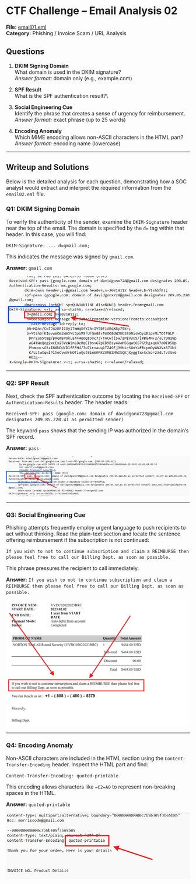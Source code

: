 # CTF Challenge – Email Analysis 02

**File:** [email01.eml](./email02.eml)\
**Category:** Phishing / Invoice Scam / URL Analysis

## Questions

1. **DKIM Signing Domain**\
   What domain is used in the DKIM signature?\
   *Answer format:* domain only (e.g., example.com)

2. **SPF Result**\
   What is the SPF authentication result?\

3. **Social Engineering Cue**\
   Identify the phrase that creates a sense of urgency for reimbursement.\
   *Answer format:* exact phrase (up to 25 words)

4. **Encoding Anomaly**\
   Which MIME encoding allows non-ASCII characters in the HTML part?\
   *Answer format:* encoding name (lowercase)

---

## Writeup and Solutions

Below is the detailed analysis for each question, demonstrating how a SOC analyst would extract and interpret the required information from the `email02.eml` file.

### Q1: DKIM Signing Domain

To verify the authenticity of the sender, examine the `DKIM-Signature` header near the top of the email. The domain is specified by the `d=` tag within that header. In this case, you will find:

```
DKIM-Signature: ... d=gmail.com;
```

This indicates the message was signed by `gmail.com`.

**Answer:** `gmail.com`

![](./attachments/email02/q1.png)

---

### Q2: SPF Result

Next, check the SPF authentication outcome by locating the `Received-SPF` or `Authentication-Results` header. The header reads:

```
Received-SPF: pass (google.com: domain of davidgonx728@gmail.com designates 209.85.220.41 as permitted sender)
```

The keyword `pass` shows that the sending IP was authorized in the domain’s SPF record.

**Answer:** `pass`

![](./attachments/email02/q2.png)

---

### Q3: Social Engineering Cue

Phishing attempts frequently employ urgent language to push recipients to act without thinking. Read the plain-text section and locate the sentence offering reimbursement if the subscription is not continued:

```
If you wish to not to continue subscription and claim a REIMBURSE then please feel free to call our Billing Dept. as soon as possible.
```

This phrase pressures the recipient to call immediately.

**Answer:** `If you wish to not to continue subscription and claim a REIMBURSE then please feel free to call our Billing Dept. as soon as possible.`

![](./attachments/email02/q3.png)

---

### Q4: Encoding Anomaly

Non-ASCII characters are included in the HTML section using the `Content-Transfer-Encoding` header. Inspect the HTML part and find:

```
Content-Transfer-Encoding: quoted-printable
```

This encoding allows characters like `=C2=A0` to represent non-breaking spaces in the HTML.

**Answer:** `quoted-printable`

![](./attachments/email02/q4.png)